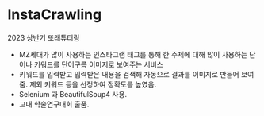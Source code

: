 # InstaCrawling
2023 상반기 또래튜터링


- MZ세대가 많이 사용하는 인스타그램 태그를 통해 한 주제에 대해 많이 사용하는 단어나 키워드를 단어구름 이미지로 보여주는 서비스
- 키워드를 입력받고 입력받은 내용을 검색해 자동으로 결과를 이미지로 만들어 보여줌. 제외 키워드 등을 선정하여 정확도를 높였음.
- Selenium 과 BeautifulSoup4 사용.
- 교내 학술연구대회 출품.
